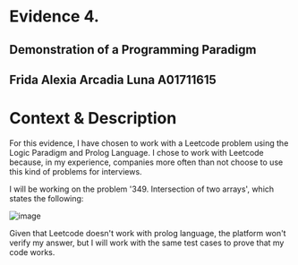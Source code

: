 # Evidence 4.
## Demonstration of a Programming Paradigm
Frida Alexia Arcadia Luna A01711615
---
# Context & Description

For this evidence, I have chosen to work with a Leetcode problem using the Logic Paradigm and Prolog Language. I chose to work with Leetcode because, in my experience, companies more often than not choose to use this kind of problems for interviews.

I will be working on the problem '349. Intersection of two arrays', which states the following:

![image](https://github.com/user-attachments/assets/ccb8be52-56ff-49a9-afe7-cec969f0bf15)

Given that Leetcode doesn't work with prolog language, the platform won't verify my answer, but I will work with the same test cases to prove that my code works.
